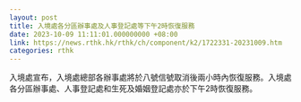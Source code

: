 ```yaml
---
layout: post
title: 入境處各分區辦事處及人事登記處等下午2時恢復服務
date: 2023-10-09 11:11:01.000000000 +08:00
link: https://news.rthk.hk/rthk/ch/component/k2/1722331-20231009.htm
categories: rthk
---
```


入境處宣布，入境處總部各辦事處將於八號信號取消後兩小時內恢復服務。入境處各分區辦事處、人事登記處和生死及婚姻登記處亦於下午2時恢復服務。
